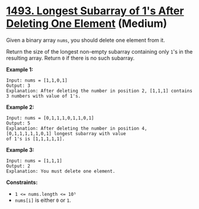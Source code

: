 # [1493. Longest Subarray of 1's After Deleting One Element][link] (Medium)

[link]: https://leetcode.com/problems/longest-subarray-of-1s-after-deleting-one-element/

Given a binary array `nums`, you should delete one element from it.

Return the size of the longest non-empty subarray containing only  `1`'s in the resulting array.
Return `0` if there is no such subarray.

**Example 1:**

```
Input: nums = [1,1,0,1]
Output: 3
Explanation: After deleting the number in position 2, [1,1,1] contains 3 numbers with value of 1's.
```

**Example 2:**

```
Input: nums = [0,1,1,1,0,1,1,0,1]
Output: 5
Explanation: After deleting the number in position 4, [0,1,1,1,1,1,0,1] longest subarray with value
of 1's is [1,1,1,1,1].
```

**Example 3:**

```
Input: nums = [1,1,1]
Output: 2
Explanation: You must delete one element.
```

**Constraints:**

- `1 <= nums.length <= 10⁵`
- `nums[i]` is either `0` or `1`.
